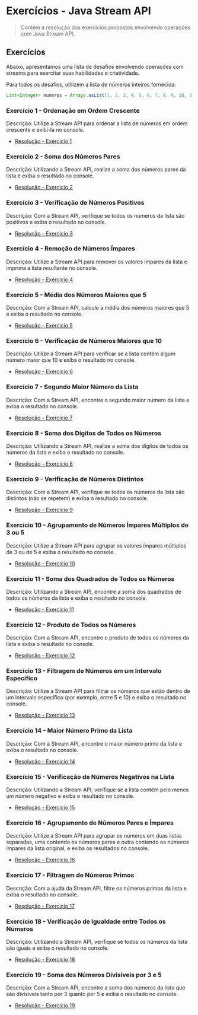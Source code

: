
# Exercícios - Java Stream API

> Contém a resolução dos exercícios propostos envolvendo operações com Java Stream API.

## Exercícios
Abaixo, apresentamos uma lista de desafios envolvendo operações com streams para exercitar suas habilidades e criatividade.

Para todos os desafios, utilizem a lista de números inteiros fornecida:

```java
List<Integer> numeros = Arrays.asList(1, 2, 3, 4, 5, 6, 7, 8, 9, 10, 5, 4, 3);
```

### Exercício 1 - Ordenação em Ordem Crescente

Descrição: Utilize a Stream API para ordenar a lista de números em ordem crescente e exibi-la no console.

- [Resolução -  Exercicio 1](OperationsWithStream/src/main/java/OrdenarListaNumerica.java)

### Exercício 2 - Soma dos Números Pares

Descrição: Utilizando a Stream API, realize a soma dos números pares da lista e exiba o resultado no console.

- [Resolução -  Exercicio 2](OperationsWithStream/src/main/java/SomaNumerosPares.java)

### Exercício 3 - Verificação de Números Positivos

Descrição: Com a Stream API, verifique se todos os números da lista são positivos e exiba o resultado no console.

- [Resolução -  Exercicio 3](OperationsWithStream/src/main/java/VerificarNumerosPositivos.java)

### Exercício 4 - Remoção de Números Ímpares

Descrição: Utilize a Stream API para remover os valores ímpares da lista e imprima a lista resultante no console.

- [Resolução -  Exercicio 4](OperationsWithStream/src/main/java/RemoverImpares.java)

### Exercício 5 - Média dos Números Maiores que 5

Descrição: Com a Stream API, calcule a média dos números maiores que 5 e exiba o resultado no console.

- [Resolução -  Exercicio 5](OperationsWithStream/src/main/java/MediaNumerosMaioresQue5.java)

### Exercício 6 - Verificação de Números Maiores que 10

Descrição: Utilize a Stream API para verificar se a lista contém algum número maior que 10 e exiba o resultado no console.

- [Resolução -  Exercicio 6](OperationsWithStream/src/main/java/VerificarNumeroMaiorQue10.java)

### Exercício 7 - Segundo Maior Número da Lista

Descrição: Com a Stream API, encontre o segundo maior número da lista e exiba o resultado no console.

- [Resolução -  Exercicio 7](OperationsWithStream/src/main/java/SegundoMaiorNumero.java)

### Exercício 8 - Soma dos Dígitos de Todos os Números

Descrição: Utilizando a Stream API, realize a soma dos dígitos de todos os números da lista e exiba o resultado no console.

- [Resolução -  Exercicio 8](OperationsWithStream/src/main/java/SomaDigitosNumeros.java)

### Exercício 9 - Verificação de Números Distintos

Descrição: Com a Stream API, verifique se todos os números da lista são distintos (não se repetem) e exiba o resultado no console.

- [Resolução -  Exercicio 9](OperationsWithStream/src/main/java/VerificarNumerosDistintos.java)

### Exercício 10 - Agrupamento de Números Ímpares Múltiplos de 3 ou 5

Descrição: Utilize a Stream API para agrupar os valores ímpares múltiplos de 3 ou de 5 e exiba o resultado no console.

- [Resolução -  Exercicio 10](OperationsWithStream/src/main/java/AgruparImparesMultiplosDe3e5.java)

### Exercício 11 - Soma dos Quadrados de Todos os Números

Descrição: Utilizando a Stream API, encontre a soma dos quadrados de todos os números da lista e exiba o resultado no console.

- [Resolução -  Exercicio 11](OperationsWithStream/src/main/java/SomaQuadradosNumeros.java)

### Exercício 12 - Produto de Todos os Números

Descrição: Com a Stream API, encontre o produto de todos os números da lista e exiba o resultado no console.

- [Resolução -  Exercicio 12](OperationsWithStream/src/main/java/ProdutoNumeros.java)

### Exercício 13 - Filtragem de Números em um Intervalo Específico

Descrição: Utilize a Stream API para filtrar os números que estão dentro de um intervalo específico (por exemplo, entre 5 e 10) e exiba o resultado no console.

- [Resolução -  Exercicio 13](OperationsWithStream/src/main/java/FiltrarNumerosIntervalo.java)

### Exercício 14 - Maior Número Primo da Lista

Descrição: Com a Stream API, encontre o maior número primo da lista e exiba o resultado no console.

- [Resolução -  Exercicio 14](OperationsWithStream/src/main/java/MaiorNumeroPrimo.java)

### Exercício 15 - Verificação de Números Negativos na Lista

Descrição: Utilizando a Stream API, verifique se a lista contém pelo menos um número negativo e exiba o resultado no console.

- [Resolução -  Exercicio 15](OperationsWithStream/src/main/java/VerificacaoNumerosNegativos.java)

### Exercício 16 - Agrupamento de Números Pares e Ímpares

Descrição: Utilize a Stream API para agrupar os números em duas listas separadas, uma contendo os números pares e outra contendo os números ímpares da lista original, e exiba os resultados no console.

- [Resolução -  Exercicio 16](./OperationsWithStream/Desafio16AgrupamentoParesImpares.java)

### Exercício 17 - Filtragem de Números Primos

Descrição: Com a ajuda da Stream API, filtre os números primos da lista e exiba o resultado no console.

- [Resolução -  Exercicio 17](OperationsWithStream/src/main/java/FiltragemNumerosPrimos.java)

### Exercício 18 - Verificação de Igualdade entre Todos os Números

Descrição: Utilizando a Stream API, verifique se todos os números da lista são iguais e exiba o resultado no console.

- [Resolução -  Exercicio 18](OperationsWithStream/src/main/java/VerificacaoNumerosIguais.java)

### Exercício 19 - Soma dos Números Divisíveis por 3 e 5

Descrição: Com a Stream API, encontre a soma dos números da lista que são divisíveis tanto por 3 quanto por 5 e exiba o resultado no console.

- [Resolução -  Exercicio 19](OperationsWithStream/src/main/java/SomaNumerosDivisiveis3e5.java)


